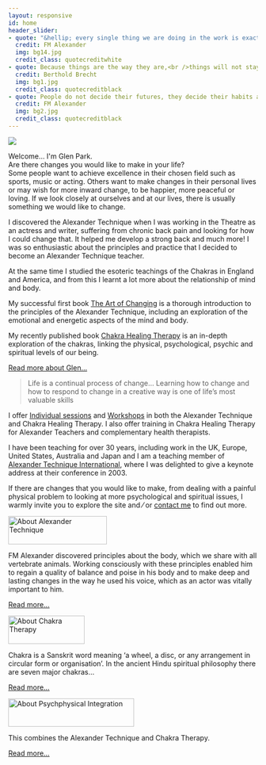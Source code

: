 ```yaml
---
layout: responsive
id: home
header_slider:
- quote: "&hellip; every single thing we are doing in the work is exactly what is being done in Nature&hellip; the difference being that we are learning to do it consciously"
  credit: FM Alexander
  img: bg14.jpg
  credit_class: quotecreditwhite
- quote: Because things are the way they are,<br />things will not stay the way they are
  credit: Berthold Brecht
  img: bg1.jpg
  credit_class: quotecreditblack
- quote: People do not decide their futures, they decide their habits and their habits decide their futures
  credit: FM Alexander
  img: bg2.jpg
  credit_class: quotecreditblack
---
```


<div class="row">
    <div class="col-lg-8" id="main-content">
        <main class="article-content">
            <div class="d-none d-md-flex d-lg-flex float-left container-profile-glen">
                <img src="{{ '/assets/img/glen-park-portrait.jpg' | relative_url }}" class="max-width-none">
            </div>
            <p class="boldp"><span class="runinheading">Welcome&hellip;</span> I&#39;m Glen Park.
            <br />Are there changes you would like to make in your life&#63;
            <br />Some people want to achieve excellence in their chosen field such as sports, music or acting. Others want to make changes in their personal lives or may wish for more inward change, to be happier, more peaceful or loving. If we look closely at ourselves and at our lives, there is usually something we would like to change.</p>
            <p>I discovered the Alexander Technique when I was working in the Theatre as an actress and writer, suffering from chronic back pain and looking for how I could change that. It helped me develop a strong back and much more&#33; I was so enthusiastic about the principles and practice that I decided to become an Alexander Technique teacher.</p>
            <p>At the same time I studied the esoteric teachings of the Chakras in England and America, and from this I learnt a lot more about the relationship of mind and body.</p>
            <p>My successful first book <a href="{% link books.md %}#theartofchanging" target="_self">The Art of Changing</a> is a thorough introduction to the principles of the Alexander Technique, including an exploration of the emotional and energetic aspects of the mind and body.</p>
            <p>My recently published book <a href="{% link books.md %}#touchingthesoul" target="_self">Chakra Healing Therapy</a> is an in-depth exploration of the chakras, linking the physical, psychological, psychic and spiritual levels of our being.</p>
            <p><a href="#" data-featherlight="#about-glen" class="styled-link lightbox">Read more about Glen&hellip;</a></p>
            <blockquote class="blockquote">Life is a continual process of change&hellip; Learning how to change and how to respond to change in a creative way is one of life’s most valuable skills</blockquote>
            <p>I offer <a href="{% link work.md %}#sessions" target="_self">Individual sessions</a> and <a href="{% link work.md %}#sessions" target="_self">Workshops</a> in both the Alexander Technique and Chakra Healing Therapy. I also offer training in Chakra Healing Therapy for Alexander Teachers and complementary health therapists.</p>
            <p>I have been teaching for over 30 years, including work in the UK, Europe, United States, Australia and Japan and I am a teaching member of <a href="http://www.ati-net.com" target="_blank">Alexander Technique International</a>, where I was delighted to give a keynote address at their conference in 2003.</p>
            <p>If there are changes that you would like to make, from dealing with a painful physical problem to looking at more psychological and spiritual issues, I warmly invite you to explore the site and &frasl; or <a href="{% link contact.md %}" target="_self">contact me</a> to find out more.</p>
        </main>
    </div>
    <div class="col-lg-4" id="sidebar">
        <div class="sidebar-itempurple">
            <img src="{{ '/images/alexsidebartitle.png' | relative_url }}" alt="About Alexander Technique" width="199" height="57" class="sidebartitleimagespurple" />
            <p class="pwhite">FM Alexander discovered principles about the body, which we share with all vertebrate animals. Working consciously with these principles enabled him to regain a quality of balance and poise in his body and to make deep and lasting changes in the way he used his voice, which as an actor was vitally important to him.</p>
            <p><a href="#" data-featherlight="#about-alexander" class="lightbox">Read more&hellip;</a></p>
        </div>
        <!-- sidebar item 1 ends -->
        <!-- sidebar item 2 begins -->
        <div class="sidebar-itempurple">
            <img src='{{ "/images/chakrasidebartitle.png" | relative_url }}' alt="About Chakra Therapy" width="154" height="57" class="sidebartitleimagespurple" />
            <p class="pwhite">Chakra is a Sanskrit word meaning &lsquo;a wheel, a disc, or any arrangement in circular form or organisation&rsquo;. In the ancient Hindu spiritual philosophy there are seven major chakras&hellip;</p>
            <p><a href="#" data-featherlight="#about-chakras" class="lightbox" >Read more&hellip;</a></p>
        </div>
        <!-- sidebar item 2 ends -->
        <!-- sidebar item 3 begins -->
        <div class="sidebar-itempurple">
            <img src="{{ '/images/psychosidebartitle.png' | relative_url }}" alt="About Psychphysical Integration" width="254" height="57" class="sidebartitleimagespurple" />
            <p class="pwhite">This combines the Alexander Technique and Chakra Therapy.</p>
            <p><a href="#" data-featherlight="#about-psycophysical" class="lightbox">Read more&hellip;</a></p>
        </div>
    </div>
</div>